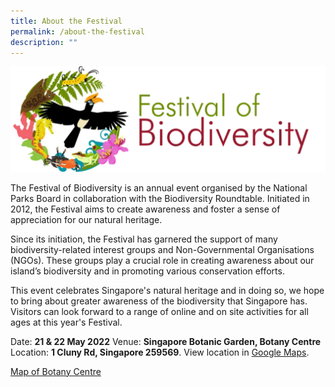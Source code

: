 ```yaml
---
title: About the Festival
permalink: /about-the-festival
description: ""
---
```

![Alt text for image on Isomer site](/images/fob.png)

The Festival of Biodiversity is an annual event organised by the National Parks Board in collaboration with the Biodiversity Roundtable. Initiated in 2012, the Festival aims to create awareness and foster a sense of appreciation for our natural heritage.

Since its initiation, the Festival has garnered the support of many biodiversity-related interest groups and Non-Governmental Organisations (NGOs). These groups play a crucial role in creating awareness about our island’s biodiversity and in promoting various conservation efforts.

This event celebrates Singapore's natural heritage and in doing so, we hope to bring about greater awareness of the biodiversity that Singapore has. Visitors can look forward to a range of online and on site activities for all ages at this year's Festival. 


Date: **21 & 22 May 2022**
Venue: **Singapore Botanic Garden, Botany Centre**
Location: **1 Cluny Rd, Singapore 259569**. View location in [Google Maps](https://goo.gl/maps/XU3Lzd968B6MY57M6).

[Map of Botany Centre](/images/2022FOBLocation.png)